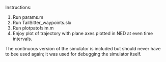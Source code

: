 Instructions:

1. Run params.m
2. Run TailSitter_waypoints.slx
3. Run plotpatofsim.m
4. Enjoy plot of trajectory with plane axes plotted in NED at even time intervals.

The continuous version of the simulator is included but should never have to bee used again; it was used for debugging the simulator itself.

